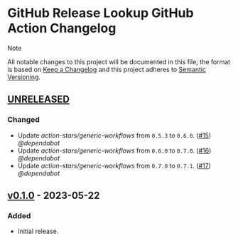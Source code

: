 # GitHub Release Lookup GitHub Action Changelog

<!-- markdownlint-disable-next-line MD052 -->
> [!NOTE]
> All notable changes to this project will be documented in this file; the format is based on [Keep a Changelog](https://keepachangelog.com/en/1.0.0/) and this project adheres to [Semantic Versioning](https://semver.org/spec/v2.0.0.html).

<!--
### Added - For new features.
### Changed - For changes in existing functionality.
### Deprecated - For soon-to-be removed features.
### Removed - For now removed features.
### Fixed - For any bug fixes.
### Security - In case of vulnerabilities.
-->

## [UNRELEASED]

### Changed

- Update _action-stars/generic-workflows_ from `0.5.3` to `0.6.0`. ([#15](https://github.com/action-stars/github-release-lookup/pull/15)) _@dependabot_
- Update _action-stars/generic-workflows_ from `0.6.0` to `0.7.0`. ([#16](https://github.com/action-stars/github-release-lookup/pull/16)) _@dependabot_
- Update _action-stars/generic-workflows_ from `0.7.0` to `0.7.1`. ([#17](https://github.com/action-stars/github-release-lookup/pull/17)) _@dependabot_

## [v0.1.0] - 2023-05-22

### Added

- Initial release.

<!--
RELEASES
-->
[UNRELEASED]: https://github.com/action-stars/github-release-lookup/compare/v0.1.0...HEAD
[v0.1.0]: https://github.com/action-stars/github-release-lookup/releases/tag/v0.1.0
